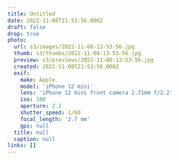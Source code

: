 ```yaml
---
title: Untitled
date: 2022-11-08T21:53:56.000Z
draft: false
drop: true
photo:
  url: s3/images/2022-11-08-13-53-56.jpg
  thumb: s3/thumbs/2022-11-08-13-53-56.jpg
  preview: s3/previews/2022-11-08-13-53-56.jpg
  created: 2022-11-08T21:53:56.000Z
  exif:
    make: Apple
    model: 'iPhone 12 mini'
    lens: 'iPhone 12 mini front camera 2.71mm f/2.2'
    iso: 100
    aperture: 2.2
    shutter_speed: 1/60
    focal_length: '2.7 mm'
    gps: null
  title: null
  caption: null
links: []
---
```

